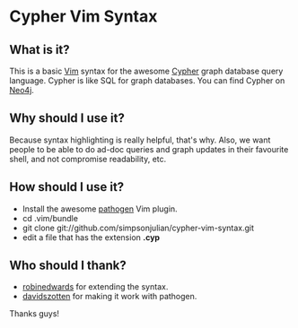 Cypher Vim Syntax
=================

What is it?
-----------
This is a basic [Vim](http://www.vim.org) syntax for the awesome [Cypher](http://docs.neo4j.org/chunked/stable/cypher-query-lang.html) graph database query language.  Cypher is like SQL for graph databases.  You can find Cypher on [Neo4j](http://www.neo4j.org).

Why should I use it?
--------------------

Because syntax highlighting is really helpful, that's why.  Also, we want people to be able to do ad-doc queries and graph updates in their favourite shell, and not compromise readability, etc.

How should I use it?
--------------------

* Install the awesome [pathogen](https://github.com/tpope/pathogen) Vim plugin.
* cd .vim/bundle
* git clone git://github.com/simpsonjulian/cypher-vim-syntax.git
* edit a file that has the extension **.cyp**

Who should I thank?
-------------------

* [robinedwards](https://github.com/robinedwards) for extending the syntax.
* [davidszotten](https://github.com/davidszotten) for making it work with pathogen.

Thanks guys!
